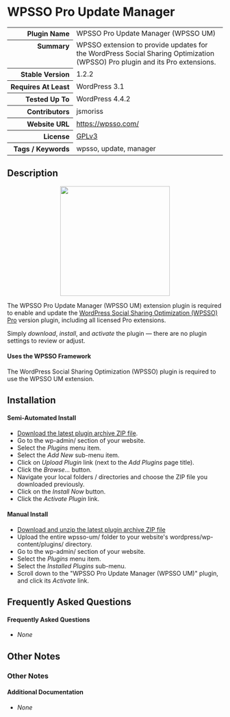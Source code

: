 <h1>WPSSO Pro Update Manager</h1>

<table>
<tr><th align="right" valign="top" nowrap>Plugin Name</th><td>WPSSO Pro Update Manager (WPSSO UM)</td></tr>
<tr><th align="right" valign="top" nowrap>Summary</th><td>WPSSO extension to provide updates for the WordPress Social Sharing Optimization (WPSSO) Pro plugin and its Pro extensions.</td></tr>
<tr><th align="right" valign="top" nowrap>Stable Version</th><td>1.2.2</td></tr>
<tr><th align="right" valign="top" nowrap>Requires At Least</th><td>WordPress 3.1</td></tr>
<tr><th align="right" valign="top" nowrap>Tested Up To</th><td>WordPress 4.4.2</td></tr>
<tr><th align="right" valign="top" nowrap>Contributors</th><td>jsmoriss</td></tr>
<tr><th align="right" valign="top" nowrap>Website URL</th><td><a href="https://wpsso.com/">https://wpsso.com/</a></td></tr>
<tr><th align="right" valign="top" nowrap>License</th><td><a href="http://www.gnu.org/licenses/gpl.txt">GPLv3</a></td></tr>
<tr><th align="right" valign="top" nowrap>Tags / Keywords</th><td>wpsso, update, manager</td></tr>
</table>

<h2>Description</h2>

<p align="center"><img src="https://surniaulula.github.io/wpsso-um/assets/icon-256x256.png" width="256" height="256" /></p><p>The WPSSO Pro Update Manager (WPSSO UM) extension plugin is required to enable and update the <a href="https://wpsso.com/extend/plugins/wpsso/">WordPress Social Sharing Optimization (WPSSO) Pro</a> version plugin, including all licensed Pro extensions.</p>

<p>Simply <em>download</em>, <em>install</em>, and <em>activate</em> the plugin &mdash; there are no plugin settings to review or adjust.</p>

<h4>Uses the WPSSO Framework</h4>

<p>The WordPress Social Sharing Optimization (WPSSO) plugin is required to use the WPSSO UM extension.</p>


<h2>Installation</h2>

<h4>Semi-Automated Install</h4>

<ul>
<li><a href="http://wpsso.com/extend/plugins/wpsso-um/latest/">Download the latest plugin archive ZIP file</a>.</li>
<li>Go to the wp-admin/ section of your website.</li>
<li>Select the <em>Plugins</em> menu item.</li>
<li>Select the <em>Add New</em> sub-menu item.</li>
<li>Click on <em>Upload Plugin</em> link (next to the <em>Add Plugins</em> page title).</li>
<li>Click the <em>Browse...</em> button.</li>
<li>Navigate your local folders / directories and choose the ZIP file you downloaded previously.</li>
<li>Click on the <em>Install Now</em> button.</li>
<li>Click the <em>Activate Plugin</em> link.</li>
</ul>

<h4>Manual Install</h4>

<ul>
<li><a href="http://wpsso.com/extend/plugins/wpsso-um/latest/">Download and unzip the latest plugin archive ZIP file</a></li>
<li>Upload the entire wpsso-um/ folder to your website's wordpress/wp-content/plugins/ directory.</li>
<li>Go to the wp-admin/ section of your website.</li>
<li>Select the <em>Plugins</em> menu item.</li>
<li>Select the <em>Installed Plugins</em> sub-menu.</li>
<li>Scroll down to the "WPSSO Pro Update Manager (WPSSO UM)" plugin, and click its <em>Activate</em> link.</li>
</ul>


<h2>Frequently Asked Questions</h2>

<h4>Frequently Asked Questions</h4>

<ul>
<li><em>None</em></li>
</ul>


<h2>Other Notes</h2>

<h3>Other Notes</h3>
<h4>Additional Documentation</h4>

<ul>
<li><em>None</em></li>
</ul>

